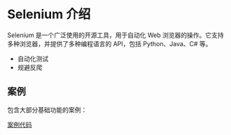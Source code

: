 # Selenium 介绍
Selenium 是一个广泛使用的开源工具，用于自动化 Web 浏览器的操作。它支持多种浏览器，并提供了多种编程语言的 API，包括 Python、Java、C# 等。

- 自动化测试
- 规避反爬

## 案例
包含大部分基础功能的案例：

[案例代码](./selenium_demo.py)
